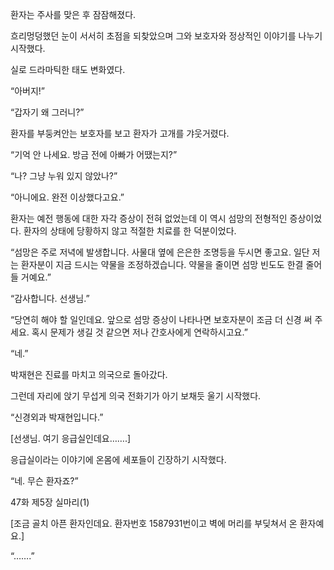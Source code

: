 환자는 주사를 맞은 후 잠잠해졌다.

흐리멍덩했던 눈이 서서히 초점을 되찾았으며 그와 보호자와 정상적인 이야기를 나누기 시작했다.

실로 드라마틱한 태도 변화였다.

“아버지!”

“갑자기 왜 그러니?”

환자를 부둥켜안는 보호자를 보고 환자가 고개를 갸웃거렸다.

“기억 안 나세요. 방금 전에 아빠가 어땠는지?”

“나? 그냥 누워 있지 않았나?”

“아니에요. 완전 이상했다고요.”

환자는 예전 행동에 대한 자각 증상이 전혀 없었는데 이 역시 섬망의 전형적인 증상이었다. 환자의 상태에 당황하지 않고 적절한 치료를 한 덕분이었다.

“섬망은 주로 저녁에 발생합니다. 사물대 옆에 은은한 조명등을 두시면 좋고요. 일단 저는 환자분이 지금 드시는 약물을 조정하겠습니다. 약물을 줄이면 섬망 빈도도 한결 줄어들 거예요.”

“감사합니다. 선생님.”

“당연히 해야 할 일인데요. 앞으로 섬망 증상이 나타나면 보호자분이 조금 더 신경 써 주세요. 혹시 문제가 생길 것 같으면 저나 간호사에게 연락하시고요.”

“네.”

박재현은 진료를 마치고 의국으로 돌아갔다.

그런데 자리에 앉기 무섭게 의국 전화기가 아기 보채듯 울기 시작했다.

“신경외과 박재현입니다.”

[선생님. 여기 응급실인데요…….]

응급실이라는 이야기에 온몸에 세포들이 긴장하기 시작했다.

“네. 무슨 환자죠?”

47화 제5장 실마리(1)

[조금 골치 아픈 환자인데요. 환자번호 1587931번이고 벽에 머리를 부딪쳐서 온 환자예요.]

“…….”